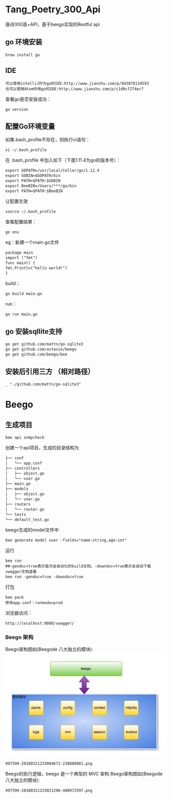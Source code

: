 # Tang_Poetry_300_Api

唐诗300首+API，基于beego实现的Restful api

## go 环境安装
```
brew install go
```

## IDE 
```
可以使用intelliJ作为go的IDE:http://www.jianshu.com/p/943870134593
也可以使用Atom作用go的IDE:http://www.jianshu.com/p/c1d8cf274ec7
```

查看go是否安装成功：
```
go version
```

## 配置Go环境变量
如果.bash_profile不存在，则执行vi语句：
```
vi ~/.bash_profile
```

在 .bash_profile 中加入如下（下面1.11.4为go的版本号）：
```
export GOPATH=/usr/local/Cellar/go/1.12.4
export GOBIN=$GOPATH/bin
export PATH=$PATH:$GOBIN
export BeeBIN=/Users/***/go/bin
export PATH=$PATH:$BeeBIN
```

让配置生效
```
source ~/.bash_profile
```

查看配置结果：
```
go env
```

eg：新建一个main.go文件
```
package main
import ("fmt")
func main() {
fmt.Println("hello world!")
}
```

build：
```
go build main.go
```

run：
```
go run main.go
```

## go 安装sqllite支持

```
go get github.com/mattn/go-sqlite3
go get github.com/astaxie/beego
go get github.com/beego/bee
```

## 安装后引用三方 （相对路径）

```
_ "./github.com/mattn/go-sqlite3"
```



# Beego

## 生成项目
```
bee api snmpcheck
```
创建一个api项目，生成的目录结构为
```
├── conf
│   └── app.conf
├── controllers
│   ├── object.go
│   └── user.go
├── main.go
├── models
│   ├── object.go
│   └── user.go
├── routers
│   └── router.go
└── tests
└── default_test.go
```

beego生成的model文件中
```
bee generate model user -fields="name:string,age:int"
```

运行
```
bee run
##-gendoc=true表示每次会自动化的build文档，-downdoc=true表示会自动下载swagger文档查看
bee run -gendoc=true -downdoc=true 
```

打包
```
bee pack
修改app.conf：runmode=prod
```

浏览器访问：
```
http://localhost:8080/swagger/
```

### Beego 架构
Beego架构图如(Beegode 八大独立的模块):
![](https://github.com/yky138495/Tang_Poetry_300_Api/blob/master/tangshi300/997599-20180321233004672-238888081.png?raw=true)
```
997599-20180321233004672-238888081.png
```
Beego的执行逻辑，beego 是一个典型的 MVC 架构
Beego架构图如(Beegode 八大独立的模块):
```
997599-20180321233021296-480972597.png
```
